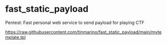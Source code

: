 # fast_static_payload
Pentest: Fast personal web service to send payload for playing CTF

https://raw.githubusercontent.com/tinmarino/fast_static_payload/main/mytemplate.tpl
